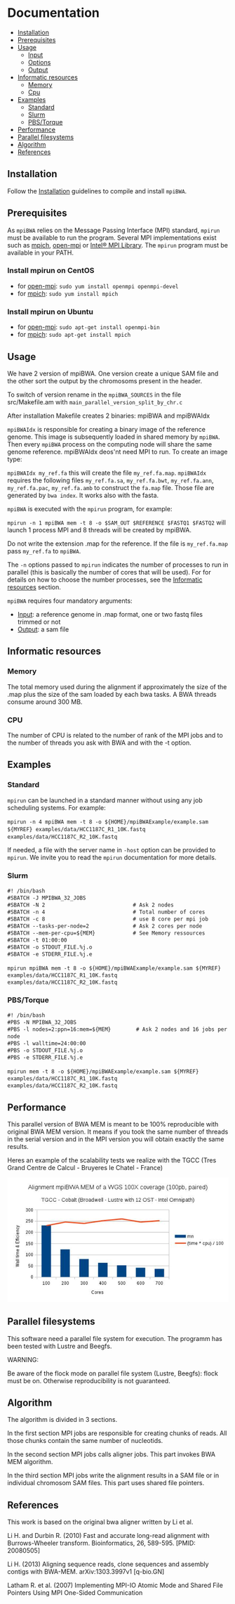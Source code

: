 # Documentation

* [Installation](#installation)
* [Prerequisites](#prerequisites)
* [Usage](#usage)
    * [Input](#input)
    * [Options](#options)
    * [Output](#output)
* [Informatic resources](#informatic-resources)
    * [Memory](#memory)
    * [Cpu](#cpu)
* [Examples](#examples)
    * [Standard](#standard)
    * [Slurm](#slurm)
    * [PBS/Torque](#pbstorque)
* [Performance](#performance)
* [Parallel filesystems](#parallel-filesystems)
* [Algorithm](#algorithm)
* [References](#references)


## Installation

Follow the [Installation](INSTALL.md) guidelines to compile and install `mpiBWA`.

## Prerequisites

As `mpiBWA` relies on the Message Passing Interface (MPI) standard, `mpirun` must be available to run the program. Several MPI implementations exist
such as [mpich](https://www.mpich.org/), [open-mpi](https://www.open-mpi.org/) or [Intel® MPI Library](https://software.intel.com/en-us/mpi-library). The `mpirun` program must be available in your PATH.

### Install mpirun on CentOS

* for [open-mpi](https://www.open-mpi.org/): `sudo yum install openmpi openmpi-devel`
* for [mpich](https://www.mpich.org/): `sudo yum install mpich`

### Install mpirun on Ubuntu

* for [open-mpi](https://www.open-mpi.org/): `sudo apt-get install openmpi-bin`
* for [mpich](https://www.mpich.org/): `sudo apt-get install mpich`

## Usage

We have 2 version of mpiBWA. One version create a unique SAM file and the other sort the output by the chromosoms present in the header. 

To switch of version rename in the `mpiBWA_SOURCES` in the file src/Makefile.am with `main_parallel_version_split_by_chr.c`

After installation Makefile creates 2 binaries: mpiBWA and mpiBWAIdx

`mpiBWAIdx` is responsible for creating a binary image of the reference genome. This image is subsequently loaded in shared memory by `mpiBWA`. Then every `mpiBWA` process on the computing node will share the same genome reference. mpiBWAIdx deos'nt need MPI to run. To create an image type:

`mpiBWAIdx my_ref.fa` this will create the file `my_ref.fa.map`. `mpiBWAIdx` requires the following files `my_ref.fa.sa`, `my_ref.fa.bwt`, `my_ref.fa.ann`, `my_ref.fa.pac`, `my_ref.fa.amb` to construct the `fa.map` file. Those file are generated by `bwa index`. It works also with the fasta.  

`mpiBWA` is executed with the `mpirun` program, for example:

`mpirun -n 1 mpiBWA mem -t 8 -o $SAM_OUT $REFERENCE $FASTQ1 $FASTQ2` will launch 1 process MPI and 8 threads will be created by mpiBWA.

Do not write the extension .map for the reference. If the file is `my_ref.fa.map` pass `my_ref.fa` to `mpiBWA`. 

The `-n` options passed to `mpirun` indicates the number of processes to run in parallel (this is basically the number of cores that will be used). For for details on how to choose the number processes, see the [Informatic resources](#informatic-resources) section.

`mpiBWA` requires four mandatory arguments:

* [Input](#input): a reference genome in .map format, one or two fastq files trimmed or not 
* [Output](#output): a sam file 

## Informatic resources

### Memory

The total memory used during the alignment if approximately the size of the .map plus the size of the sam loaded by each bwa tasks. A BWA threads consume around 300 MB.
 
### CPU 

The number of CPU is related to the number of rank of the MPI jobs and to the number of threads you ask with BWA and with the -t option.

## Examples

### Standard

`mpirun` can be launched in a standard manner without using any job scheduling systems. For example:

`mpirun -n 4 mpiBWA mem -t 8 -o ${HOME}/mpiBWAExample/example.sam ${MYREF} examples/data/HCC1187C_R1_10K.fastq examples/data/HCC1187C_R2_10K.fastq `

If needed, a file with the server name in `-host` option can be provided to `mpirun`. We invite you to read the `mpirun` documentation for more details.


### Slurm

```shell
#! /bin/bash
#SBATCH -J MPIBWA_32_JOBS
#SBATCH -N 2                            # Ask 2 nodes
#SBATCH -n 4                            # Total number of cores
#SBATCH -c 8                            # use 8 core per mpi job
#SBATCH --tasks-per-node=2              # Ask 2 cores per node
#SBATCH --mem-per-cpu=${MEM}            # See Memory ressources
#SBATCH -t 01:00:00
#SBATCH -o STDOUT_FILE.%j.o
#SBATCH -e STDERR_FILE.%j.e

mpirun mpiBWA mem -t 8 -o ${HOME}/mpiBWAExample/example.sam ${MYREF} examples/data/HCC1187C_R1_10K.fastq examples/data/HCC1187C_R2_10K.fastq

```

### PBS/Torque

```shell
#! /bin/bash
#PBS -N MPIBWA_32_JOBS
#PBS -l nodes=2:ppn=16:mem=${MEM}        # Ask 2 nodes and 16 jobs per node
#PBS -l walltime=24:00:00
#PBS -o STDOUT_FILE.%j.o
#PBS -e STDERR_FILE.%j.e

mpirun mem -t 8 -o ${HOME}/mpiBWAExample/example.sam ${MYREF} examples/data/HCC1187C_R1_10K.fastq examples/data/HCC1187C_R2_10K.fastq

```


## Performance

This parallel version of BWA MEM is meant to be 100% reproducible with original BWA MEM version. It means if you took the same number of threads in the serial version and in the MPI version you will obtain exactly the same results.

Heres an example of the scalability tests we realize with the TGCC (Tres Grand Centre de Calcul - Bruyeres le Chatel - France)  

![img](Results_TGCC_Broadwell.jpg)



## Parallel filesystems

This software need a parallel file system for execution. The programm has been tested with Lustre and Beegfs.

WARNING: 

Be aware of the flock mode on parallel file system (Lustre, Beegfs): flock must be on. Otherwise reproducibility is not guaranteed. 


## Algorithm

The algorithm is divided in 3 sections.

In the first section MPI jobs are responsible for creating chunks of reads. All those chunks contain the same number of nucleotids.

In the second section MPI jobs calls aligner jobs. This part invokes BWA MEM algorithm.

In the third section MPI jobs write the alignment results in a SAM file or in individual chromosom SAM files. This part uses shared file pointers.

## References

This work is based on the original bwa aligner written by Li et al.

Li H. and Durbin R. (2010) Fast and accurate long-read alignment with Burrows-Wheeler transform. Bioinformatics, 26, 589-595. [PMID: 20080505]

Li H. (2013) Aligning sequence reads, clone sequences and assembly contigs with BWA-MEM. arXiv:1303.3997v1 [q-bio.GN]

Latham R. et al. (2007) Implementing MPI-IO Atomic Mode and Shared File Pointers Using MPI One-Sided Communication











